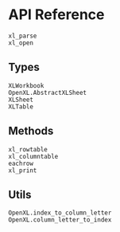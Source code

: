 # API Reference

```@docs
xl_parse
xl_open
```

## Types

```@docs
XLWorkbook
OpenXL.AbstractXLSheet
XLSheet
XLTable
```

## Methods

```@docs
xl_rowtable
xl_columntable
eachrow
xl_print
```

## Utils

```@docs
OpenXL.index_to_column_letter
OpenXL.column_letter_to_index
```

